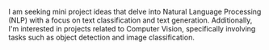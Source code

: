 I am seeking mini project ideas that delve into Natural Language Processing (NLP) with a focus on text classification and text generation. Additionally, I'm interested in projects related to Computer Vision, specifically involving tasks such as object detection and image classification.
